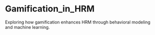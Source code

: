 # Gamification_in_HRM
Exploring how gamification enhances HRM through behavioral modeling and machine learning.
